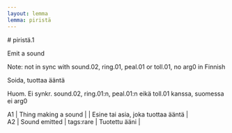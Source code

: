 ```yaml
---
layout: lemma
lemma: piristä
---
```


<div class="sense">
# <span class="sensename">piristä.1</span>

<span class="description">Emit a sound</span>

Note: not in sync with sound.02, ring.01, peal.01 or toll.01, no arg0 in Finnish

<span class="description">Soida, tuottaa ääntä</span>

Huom. Ei synkr. sound.02, ring.01:n, peal.01:n eikä toll.01 kanssa, suomessa ei arg0

A1 | Thing making a sound |   | Esine tai asia, joka tuottaa ääntä |  
A2 | Sound emitted | tags:rare | Tuotettu ääni |  

</div>

